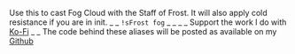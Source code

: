 Use this to cast Fog Cloud with the Staff of Frost.  It will also apply cold resistance if you are in init.
_ _
`!sFrost fog`
_ _
_ _
Support the work I do with [Ko-Fi](https://ko-fi.com/thereverendb)
_ _
The code behind these aliases will be posted as available on my  [Github](https://github.com/TheReverendB/avrae-aliases)